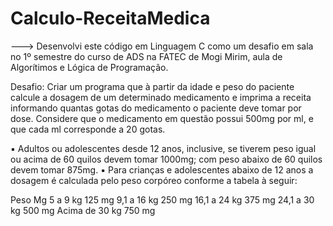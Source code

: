 # Calculo-ReceitaMedica

---> Desenvolvi este código em Linguagem C como um desafio em sala no 1º semestre do curso de ADS na FATEC de Mogi Mirim, aula de Algorítimos e Lógica de Programação.

Desafio: Criar um programa que à partir da idade e peso do paciente calcule a dosagem de um determinado medicamento e imprima a receita informando quantas gotas do medicamento o paciente deve tomar por dose. Considere que o medicamento em questão possui 500mg por ml, e que cada ml corresponde a 20 gotas.

▪ Adultos ou adolescentes desde 12 anos, inclusive, se tiverem peso igual ou acima de 60 quilos devem tomar 1000mg; com peso abaixo de 60 quilos devem tomar 875mg.
▪ Para crianças e adolescentes abaixo de 12 anos a dosagem é calculada pelo peso corpóreo conforme a tabela à seguir:

  Peso              Mg
5 a 9 kg          125 mg
9,1 a 16 kg       250 mg
16,1 a 24 kg      375 mg
24,1 a 30 kg      500 mg
Acima de 30 kg    750 mg

